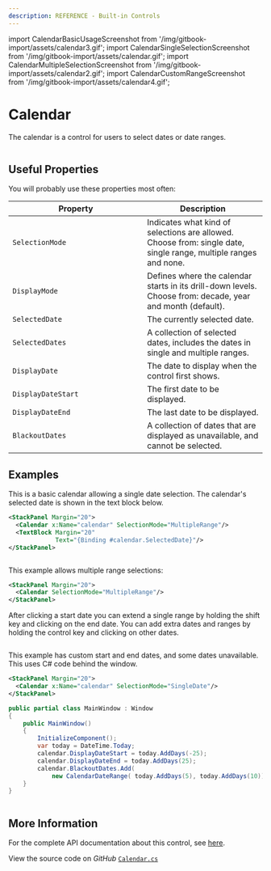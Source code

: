 ```yaml
---
description: REFERENCE - Built-in Controls
---
```


import CalendarBasicUsageScreenshot from '/img/gitbook-import/assets/calendar3.gif';
import CalendarSingleSelectionScreenshot from '/img/gitbook-import/assets/calendar.gif';
import CalendarMultipleSelectionScreenshot from '/img/gitbook-import/assets/calendar2.gif';
import CalendarCustomRangeScreenshot from '/img/gitbook-import/assets/calendar4.gif';

# Calendar

The calendar is a control for users to select dates or date ranges.

<img src={CalendarBasicUsageScreenshot} alt=""/>

## Useful Properties

You will probably use these properties most often:

<table><thead><tr><th width="251">Property</th><th>Description</th></tr></thead><tbody><tr><td><code>SelectionMode</code></td><td>Indicates what kind of selections are allowed. Choose from: single date, single range, multiple ranges and none.</td></tr><tr><td><code>DisplayMode</code></td><td>Defines where the calendar starts in its drill-down levels. Choose from: decade, year and month (default). </td></tr><tr><td><code>SelectedDate</code></td><td>The currently selected date.</td></tr><tr><td><code>SelectedDates</code></td><td>A collection of selected dates, includes the dates in single and multiple ranges.</td></tr><tr><td><code>DisplayDate</code></td><td>The date to display when the control first shows.</td></tr><tr><td><code>DisplayDateStart</code></td><td>The first date to be displayed.</td></tr><tr><td><code>DisplayDateEnd</code></td><td>The last date to be displayed.</td></tr><tr><td><code>BlackoutDates</code></td><td>A collection of dates that are displayed as unavailable, and cannot be selected.</td></tr></tbody></table>

## Examples

This is a basic calendar allowing a single date selection. The calendar's selected date is shown in the text block below.

```xml
<StackPanel Margin="20">
  <Calendar x:Name="calendar" SelectionMode="MultipleRange"/>
  <TextBlock Margin="20" 
             Text="{Binding #calendar.SelectedDate}"/>
</StackPanel>
```

<img src={CalendarSingleSelectionScreenshot} alt=""/>

This example allows multiple range selections:

```xml
<StackPanel Margin="20">
  <Calendar SelectionMode="MultipleRange"/>
</StackPanel>
```

After clicking a start date you can extend a single range by holding the shift key and clicking on the end date. You can add extra dates and ranges by holding the control key and clicking on other dates.

<img src={CalendarMultipleSelectionScreenshot} alt=""/>

This example has custom start and end dates, and some dates unavailable. This uses C# code behind the window.



```xml
<StackPanel Margin="20">
  <Calendar x:Name="calendar" SelectionMode="SingleDate"/>
</StackPanel>
```


```csharp title='C#'
public partial class MainWindow : Window
{
    public MainWindow()
    {
        InitializeComponent();
        var today = DateTime.Today;
        calendar.DisplayDateStart = today.AddDays(-25);
        calendar.DisplayDateEnd = today.AddDays(25);
        calendar.BlackoutDates.Add(
            new CalendarDateRange( today.AddDays(5), today.AddDays(10)));
    } 
}
```



<img src={CalendarCustomRangeScreenshot} alt=""/>

## More Information

For the complete API documentation about this control, see [here](https://api-docs.avaloniaui.net/docs/T_Avalonia_Controls_Calendar).

View the source code on _GitHub_ [`Calendar.cs`](https://github.com/AvaloniaUI/Avalonia/blob/master/src/Avalonia.Controls/Calendar/Calendar.cs)